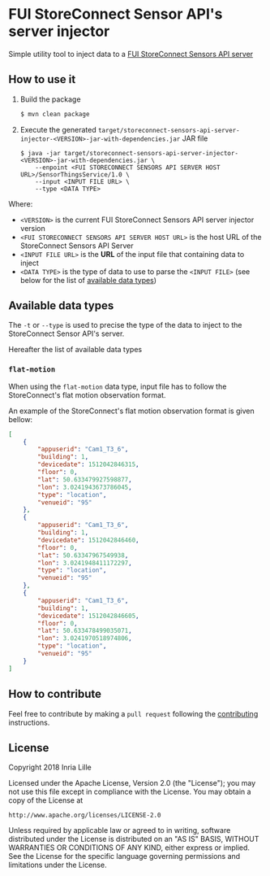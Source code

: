 # FUI StoreConnect Sensor API's server injector

Simple utility tool to inject data to a [FUI StoreConnect Sensors API server](https://github.com/StoreConnect/storeconnect-sensors-api-server)

## How to use it

1. Build the package

    ```bash
    $ mvn clean package
    ```
    
2. Execute the generated `target/storeconnect-sensors-api-server-injector-<VERSION>-jar-with-dependencies.jar` JAR file

    ```
    $ java -jar target/storeconnect-sensors-api-server-injector-<VERSION>-jar-with-dependencies.jar \
        --enpoint <FUI STORECONNECT SENSORS API SERVER HOST URL>/SensorThingsService/1.0 \
        --input <INPUT FILE URL> \
        --type <DATA TYPE>
    ```
    
Where:
- `<VERSION>` is the current FUI StoreConnect Sensors API server injector version
- `<FUI STORECONNECT SENSORS API SERVER HOST URL>` is the host URL of the StoreConnect Sensors API Server
- `<INPUT FILE URL>` is the **URL** of the input file that containing data to inject
- `<DATA TYPE>` is the type of data to use to parse the `<INPUT FILE>` (see below for the list of [available data types](#available-data-types)) 
    
## Available data types

The `-t` or `--type` is used to precise the type of the data to inject to the StoreConnect Sensor API's server.

Hereafter the list of available data types

### `flat-motion`

When using the `flat-motion` data type, input file has to follow the StoreConnect's flat motion observation format.

An example of the StoreConnect's flat motion observation format is given bellow:

```json
[
    {
        "appuserid": "Cam1_T3_6",
        "building": 1,
        "devicedate": 1512042846315,
        "floor": 0,
        "lat": 50.633479927598877,
        "lon": 3.0241943673786045,
        "type": "location",
        "venueid": "95"
    },
    {
        "appuserid": "Cam1_T3_6",
        "building": 1,
        "devicedate": 1512042846460,
        "floor": 0,
        "lat": 50.63347967549938,
        "lon": 3.0241948411172297,
        "type": "location",
        "venueid": "95"
    },
    {
        "appuserid": "Cam1_T3_6",
        "building": 1,
        "devicedate": 1512042846605,
        "floor": 0,
        "lat": 50.633478499035071,
        "lon": 3.0241970518974806,
        "type": "location",
        "venueid": "95"
    }
]
```
## How to contribute

Feel free to contribute by making a `pull request` following the [contributing](./CONTRIBUTING.md) instructions.

## License

Copyright 2018 Inria Lille

Licensed under the Apache License, Version 2.0 (the "License");
you may not use this file except in compliance with the License.
You may obtain a copy of the License at

    http://www.apache.org/licenses/LICENSE-2.0

Unless required by applicable law or agreed to in writing, software
distributed under the License is distributed on an "AS IS" BASIS,
WITHOUT WARRANTIES OR CONDITIONS OF ANY KIND, either express or implied.
See the License for the specific language governing permissions and
limitations under the License.